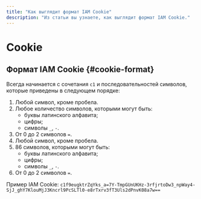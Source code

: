 ```yaml
---
title: "Как выглядит формат IAM Cookie"
description: "Из статьи вы узнаете, как выглядит формат IAM Cookie."
---
```


# Cookie

## Формат IAM Cookie {#cookie-format}

Всегда начинается с сочетания `с1` и последовательностей символов, которые приведены в следующем порядке:

1. Любой символ, кроме пробела.
1. Любое количество символов, которыми могут быть:
    * буквы латинского алфавита;
    * цифры;
    * символы `_`, `-`.
1. От 0 до 2 символов `=`.
1. Любой символ, кроме пробела.
1. 86 символов, которыми могут быть:
    * буквы латинского алфавита;
    * цифры;
    * символы `_`, `-`.
1. От 0 до 2 символов `=`.

Пример IAM Cookie: `c1f9eugktrZqYks_a=7Y-TmpGUnUKHz-3rfjrtoDw3_npWay4-SjJ_ghY7KlouMjJ3Kncrl9PcSLTl0-e8rTxrv3fT3Uls2dPnvK08a7w==`